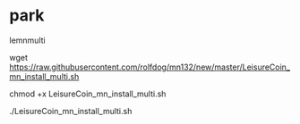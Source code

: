 # park
lemnmulti

wget https://raw.githubusercontent.com/rolfdog/mn132/new/master/LeisureCoin_mn_install_multi.sh

chmod +x LeisureCoin_mn_install_multi.sh

./LeisureCoin_mn_install_multi.sh
